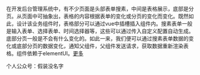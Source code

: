 在开发后台管理系统中，有不少页面是头部表单搜素，中间是表格展示，底部是分页。从页面中可抽象出，表格的内容根据表单的变化或分页的变化而变化。既然如此，设计该业务组件时，表格部分可以通过vue中插槽插入组件内。搜素表单一般是输入表单、选择表单、时间选择器等，这些可以通过传入自定义配置自动生成。底部分页一般是不会有什么变化的。如此一来，我们便可以通过搜素表单数据的变化或底部分页的数据变化，通知父组件，父组件发送请求，获取数据重新渲染表格。组件依赖于elementUI。<a href="https://mp.weixin.qq.com/mp/profile_ext?action=home&__biz=MzUxMzExMTM5MA==&uin=&key=&devicetype=Windows+10+x64&version=63010043&lang=zh_CN&a8scene=7&fontgear=2">更多<a/>

个人公众号：假装没名字
